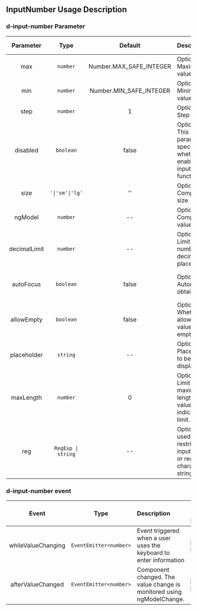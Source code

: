 ## InputNumber Usage Description

### d-input-number Parameter

|  Parameter   |        Type        |         Default         | Description                                                                     | Jump to Demo                                                                                                   |
| :----------: | :----------------: | :---------------------: | :------------------------------------------------------------------------------ | -------------------------------------------------------------------------------------------------------------- |
|     max      |      `number`      | Number.MAX_SAFE_INTEGER | Optional. Maximum value                                                         | [Basic usage](demo#number-basic)                                                      |
|     min      |      `number`      | Number.MIN_SAFE_INTEGER | Optional. Minimum value                                                         | [Basic usage](demo#number-basic)                                                      |
|     step     |      `number`      |            1            | Optional. Step value                                                            | [Basic usage](demo#number-basic)                                                      |
|   disabled   |     `boolean`      |          false          | Optional. This parameter specifies whether to enable the input function.        | [Forbidden state](demo#number-disabled)                                               |
|     size     |  `'\|'sm'\|'lg'`   |           ''            | Optional. Component size                                                        | [Basic usage](demo#number-basic)                                                      |
|   ngModel    |      `number`      |           --            | Optional. Component value                                                       | [Basic usage](demo#number-basic)                                                      |
| decimalLimit |      `number`      |           --            | Optional. Limit the number of decimal places.                                   | [Limit decimals and automatically get focus](demo#decimal-limit-auto-focus)  |
|  autoFocus   |     `boolean`      |          false          | Optional. Automatically obtain focus                                            | [Limit decimals and automatically get focus](demo#decimal-limit-auto-focus) |
|  allowEmpty  |     `boolean`      |          false          | Optional. Whether to allow the value to be empty                                | [Null allowed](demo#number-empty)                                      |
| placeholder  |      `string`      |           --            | Optional. Placeholder to be displayed.                                          | [placeholder and maxLength](demo#number-placeholder-maxlength)                        |
|  maxLength   |      `number`      |            0            | Optional. Limit the maximum length. The value 0 indicates no limit.             | [placeholder and maxLength](demo#number-placeholder-maxlength)                        |
|     reg      | `RegExp \| string` |           --            | Optional. It is used to restrict the input regular or regular character string. | [Regular restriction](demo#number-reg)                                                |

### d-input-number event

|              Event               |          Type          | Description                                                        | Jump to Demo                                                          |
| :------------------------------: | :--------------------: | :----------------------------------------------------------------- | --------------------------------------------------------------------- | 
|        whileValueChanging        | `EventEmitter<number>` | Event triggered when a user uses the keyboard to enter information | [Basic usage](demo#number-basic)             |
| afterValueChanged |   `EventEmitter<number>`    | Component changed. The value change is monitored using ngModelChange.                                             | [Basic usage](demo#number-basic) |
